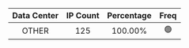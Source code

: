 | Data Center | IP Count | Percentage | Freq |
|:------------:|:--------:|:-----------:|:-----:|
| OTHER | 125 | 100.00% | 🟢 |
